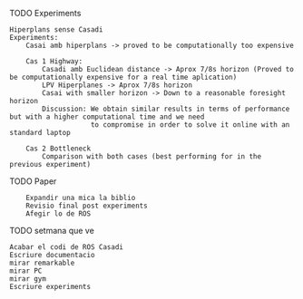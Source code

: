 
TODO Experiments 

    Hiperplans sense Casadi
    Experiments: 
        Casai amb hiperplans -> proved to be computationally too expensive
        
        Cas 1 Highway: 
            Casadi amb Euclidean distance -> Aprox 7/8s horizon (Proved to be computationally expensive for a real time aplication)
            LPV Hiperplanes -> Aprox 7/8s horizon 
            Casai with smaller horizon -> Down to a reasonable foresight horizon
            Discussion: We obtain similar results in terms of performance but with a higher computational time and we need
                        to compromise in order to solve it online with an standard laptop

        Cas 2 Bottleneck
            Comparison with both cases (best performing for in the previous experiment)
        


TODO Paper 

        Expandir una mica la biblio 
        Revisio final post experiments
        Afegir lo de ROS

TODO setmana que ve 

    Acabar el codi de ROS Casadi
    Escriure documentacio
    mirar remarkable 
    mirar PC 
    mirar gym 
    Escriure experiments 